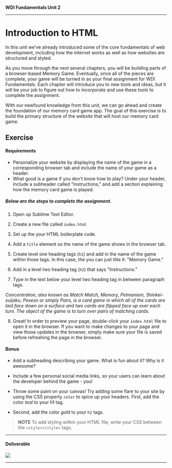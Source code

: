 **WDI Fundamentals Unit 2**

---

# Introduction to HTML

In this unit we've already introduced some of the core fundamentals of web development, including how the internet works as well as how websites are structured and styled.

As you move through the next several chapters, you will be building parts of a browser-based Memory Game. Eventually, once all of the pieces are complete, your game will be turned in as your final assignment for WDI Fundamentals. Each chapter will introduce you to new tools and ideas, but it will be your job to figure out how to incorporate and use these tools to complete the assignment.

With our newfound knowledge from this unit, we can go ahead and create the foundation of our memory card game app. The goal of this exercise is to build the primary structure of the website that will host our memory card game.

## Exercise

#### Requirements

* Personalize your website by displaying the name of the game in a corresponding browser tab and include the name of your game as a header.
* What good is a game if you don't know how to play? Under your header, include a subheader called "Instructions," and add a section explaining how the memory card game is played.

##### Below are the steps to complete the assignment.

1) Open up Sublime Text Editor.

2) Create a new file called `index.html`

3) Set up the your HTML boilerplate code.

4) Add a `title` element so the name of the game shows in the browser tab.

5) Create level one heading tags (`h1`) and add in the name of the game within those tags. In this case, the you can just title it: "Memory Game."

6) Add in a level two heading tag (`h2`) that says "Instructions."

7) Type in the text below your level two heading tag in between paragraph tags.

*Concentration, also known as Match Match, Memory, Pelmanism, Shinkei-suijaku, Pexeso or simply Pairs, is a card game in which all of the cards are laid face down on a surface and two cards are flipped face up over each turn. The object of the game is to turn over pairs of matching cards.*

8) Great! In order to preview your page, double-click your `index.html` file to open it in the browser. If you want to make changes to your page and view those updates in the browser, simply make sure your file is saved before refreshing the page in the browser.

#### Bonus

* Add a subheading describing your game. What is fun about it? Why is it awesome?

* Include a few personal social media links, so your users can learn about the developer behind the game - you!

* Throw some paint on your canvas! Try adding some flare to your site by using the CSS property `color` to spice up your headers. First, add the color *teal* to your h1 tag.

* Second, add the color *gold* to your `h2` tags.

>**NOTE** To add styling within your HTML file, write your CSS between the `<style></style>` tags.

---

#### Deliverable

![](https://s3.amazonaws.com/f.cl.ly/items/2J000u3x2I3S2Z1c0y0M/Image%202016-03-16%20at%201.27.18%20PM.png?v=991ea9bd)

---
